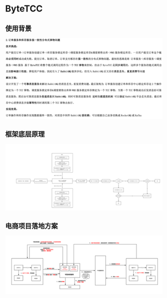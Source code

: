 # ByteTCC

## 使用背景

![使用背景](使用背景.jpg)

## 框架底层原理

![框架底层原理](框架底层原理.jpg)

## 电商项目落地方案

![电商项目落地方案](电商项目落地方案.jpg)